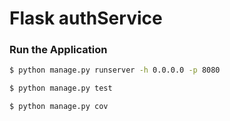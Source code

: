# Flask authService

### Run the Application

```sh
$ python manage.py runserver -h 0.0.0.0 -p 8080
```

```sh
$ python manage.py test
```

```sh
$ python manage.py cov
```

